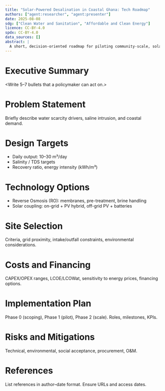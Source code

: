 ```yaml
---
title: "Solar-Powered Desalination in Coastal Ghana: Tech Roadmap"
authors: ["agent:researcher", "agent:presenter"]
date: 2025-08-08
sdg: ["Clean Water and Sanitation", "Affordable and Clean Energy"]
licence: CC-BY-4.0
spdx: CC-BY-4.0
data_sources: []
abstract: |
  A short, decision-oriented roadmap for piloting community-scale, solar-powered desalination in Ghana’s coastal communities, covering technology choices, siting, costs, and implementation phases.
---
```


# Executive Summary

<Write 5–7 bullets that a policymaker can act on.>

# Problem Statement
Briefly describe water scarcity drivers, saline intrusion, and coastal demand.

# Design Targets
- Daily output: 10–30 m³/day
- Salinity / TDS targets
- Recovery ratio, energy intensity (kWh/m³)

# Technology Options
- Reverse Osmosis (RO): membranes, pre-treatment, brine handling
- Solar coupling: on-grid + PV hybrid, off-grid PV + batteries

# Site Selection
Criteria, grid proximity, intake/outfall constraints, environmental considerations.

# Costs and Financing
CAPEX/OPEX ranges, LCOE/LCOWat, sensitivity to energy prices, financing options.

# Implementation Plan
Phase 0 (scoping), Phase 1 (pilot), Phase 2 (scale). Roles, milestones, KPIs.

# Risks and Mitigations
Technical, environmental, social acceptance, procurement, O&M.

# References
List references in author–date format. Ensure URLs and access dates.
